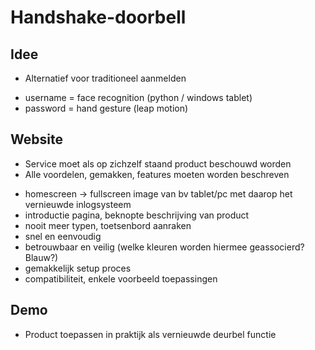 # Handshake-doorbell


## Idee
+ Alternatief voor traditioneel aanmelden
 - username = face recognition (python / windows tablet)
 - password = hand gesture (leap motion)

## Website
+ Service moet als op zichzelf staand product beschouwd worden
+ Alle voordelen, gemakken, features moeten worden beschreven
 - homescreen -> fullscreen image van bv tablet/pc met daarop het vernieuwde inlogsysteem
 - introductie pagina, beknopte beschrijving van product
 - nooit meer typen, toetsenbord aanraken
 - snel en eenvoudig
 - betrouwbaar en veilig (welke kleuren worden hiermee geassocierd? Blauw?)
 - gemakkelijk setup proces
 - compatibiliteit, enkele voorbeeld toepassingen

 


## Demo
+ Product toepassen in praktijk als vernieuwde deurbel functie
